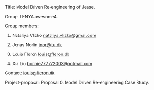 Title: Model Driven Re-engineering of Jease.

Group: LENYA awesome4.

Group members:

1. Nataliya Vlizko nataliya.vlizko@gmail.com

2. Jonas Norlin jnor@itu.dk

3. Louis Fleron louis@fleron.dk

4. Xia Liu bonnie777772003@hotmail.com

Contact: louis@fleron.dk

Project-proposal: Proposal 0. Model Driven Re-engineering Case Study.
